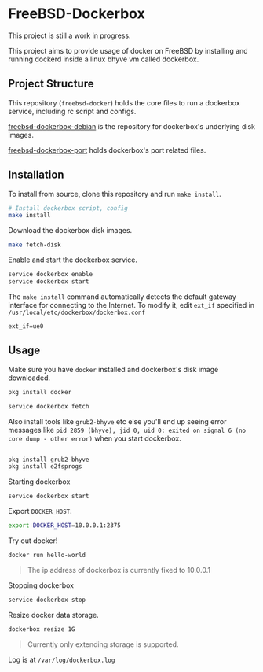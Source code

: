 # FreeBSD-Dockerbox

This project is still a work in progress.

This project aims to provide usage of docker on FreeBSD by installing and running dockerd inside a linux bhyve vm called dockerbox.

## Project Structure

This repository (`freebsd-docker`) holds the core files to run a dockerbox service, including rc script and configs.

[freebsd-dockerbox-debian](https://github.com/leafoliage/freebsd-dockerbox-debian) is the repository for dockerbox's underlying disk images.

[freebsd-dockerbox-port](https://github.com/leafoliage/freebsd-dockerbox-port) holds dockerbox's port related files.

## Installation

To install from source, clone this repository and run `make install`.

```sh
# Install dockerbox script, config
make install
```

Download the dockerbox disk images.

```sh
make fetch-disk
```

Enable and start the dockerbox service.

```sh
service dockerbox enable
service dockerbox start
```

The `make install` command automatically detects the default gateway interface for connecting to the Internet. To modify it, edit `ext_if` specified in `/usr/local/etc/dockerbox/dockerbox.conf`

```
ext_if=ue0
```

## Usage

Make sure you have `docker` installed and dockerbox's disk image downloaded.

```sh
pkg install docker

service dockerbox fetch
```

Also install tools like `grub2-bhyve` etc else you'll end up seeing error messages like `pid 2859 (bhyve), jid 0, uid 0: exited on signal 6 (no core dump - other error)` when you start dockerbox.

```sh

pkg install grub2-bhyve
pkg install e2fsprogs

```

Starting dockerbox

```sh
service dockerbox start
```

Export `DOCKER_HOST`.

```sh
export DOCKER_HOST=10.0.0.1:2375
```

Try out docker!

```sh
docker run hello-world
```

> The ip address of dockerbox is currently fixed to 10.0.0.1

Stopping dockerbox

```sh
service dockerbox stop
```

Resize docker data storage. 

```sh
dockerbox resize 1G
```

> Currently only extending storage is supported.

Log is at `/var/log/dockerbox.log`
